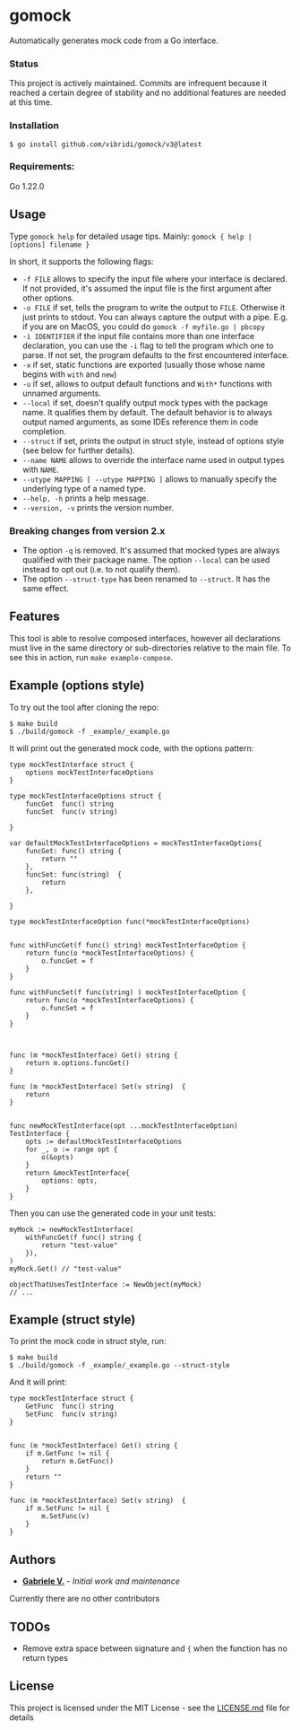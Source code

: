 # gomock

Automatically generates mock code from a Go interface.  

### Status

This project is actively maintained. Commits are infrequent because it reached 
a certain degree of stability and no additional features are needed at this time.

### Installation

    $ go install github.com/vibridi/gomock/v3@latest

### Requirements:
   
Go 1.22.0


## Usage

Type `gomock help` for detailed usage tips. Mainly: `gomock { help | [options] filename }`

In short, it supports the following flags:
   

- `-f FILE` allows to specify the input file where your interface is declared. If not provided, it's assumed 
the input file is the first argument after other options. 
- `-o FILE` if set, tells the program to write the output to `FILE`. Otherwise it just prints to stdout.
You can always capture the output with a pipe. E.g. if you are on MacOS, you could do `gomock -f myfile.go | pbcopy`
- `-i IDENTIFIER` if the input file contains more than one interface declaration, you can use the `-i` flag to tell the program which one to parse.
If not set, the program defaults to the first encountered interface. 
- `-x` if set, static functions are exported (usually those whose name begins with `with` and `new`)
- `-u` if set, allows to output default functions and `With*` functions with unnamed arguments. 
- `--local` if set, doesn't qualify output mock types with the package name. It qualifies them by default.
The default behavior is to always output named arguments, as some IDEs reference them in code completion.
- `--struct` if set, prints the output in struct style, instead of options style (see below for further details).
- `--name NAME` allows to override the interface name used in output types with `NAME`.
- `--utype MAPPING [ --utype MAPPING ]` allows to manually specify the underlying type of a named type.
- `--help, -h` prints a help message.
- `--version, -v` prints the version number.  

### Breaking changes from version 2.x

- The option `-q` is removed. It's assumed that mocked types are always qualified with their package name. 
The option `--local` can be used instead to opt out (i.e. to not qualify them).  
- The option `--struct-type` has been renamed to `--struct`. It has the same effect.      
    
## Features    
    
This tool is able to resolve composed interfaces, however all declarations must live 
in the same directory or sub-directories relative to the main file. To see this in action, run `make example-compose`.

    
## Example (options style)

To try out the tool after cloning the repo:

    $ make build
    $ ./build/gomock -f _example/_example.go

It will print out the generated mock code, with the options pattern:


```
type mockTestInterface struct {
	options mockTestInterfaceOptions
}

type mockTestInterfaceOptions struct {
	funcGet  func() string
	funcSet  func(v string) 
	
}

var defaultMockTestInterfaceOptions = mockTestInterfaceOptions{
	funcGet: func() string {
		return ""
	},
	funcSet: func(string)  {
		return 
	},
	
}

type mockTestInterfaceOption func(*mockTestInterfaceOptions)


func withFuncGet(f func() string) mockTestInterfaceOption {
	return func(o *mockTestInterfaceOptions) {
		o.funcGet = f
	}
}

func withFuncSet(f func(string) ) mockTestInterfaceOption {
	return func(o *mockTestInterfaceOptions) {
		o.funcSet = f
	}
}



func (m *mockTestInterface) Get() string {
	return m.options.funcGet()
}

func (m *mockTestInterface) Set(v string)  {
	return 
}


func newMockTestInterface(opt ...mockTestInterfaceOption) TestInterface {
	opts := defaultMockTestInterfaceOptions
	for _, o := range opt {
		o(&opts)
	}
	return &mockTestInterface{
		options: opts,
	}
}
```

Then you can use the generated code in your unit tests:

```
myMock := newMockTestInterface(
    withFuncGet(f func() string {
        return "test-value"
    }),
)
myMock.Get() // "test-value"

objectThatUsesTestInterface := NewObject(myMock)
// ...

```

## Example (struct style)

To print the mock code in struct style, run:

    $ make build
    $ ./build/gomock -f _example/_example.go --struct-style
    
And it will print:

```
type mockTestInterface struct {
	GetFunc  func() string
	SetFunc  func(v string) 
}


func (m *mockTestInterface) Get() string {
	if m.GetFunc != nil {
		return m.GetFunc()
	}
	return ""
}

func (m *mockTestInterface) Set(v string)  {
	if m.SetFunc != nil {
		m.SetFunc(v)
	}
}
```

## Authors

* **[Gabriele V.](https://github.com/vibridi/)** - *Initial work and maintenance*

Currently there are no other contributors

## TODOs

* Remove extra space between signature and `{` when the function has no return types

## License

This project is licensed under the MIT License - see the [LICENSE.md](LICENSE.md) file for details
